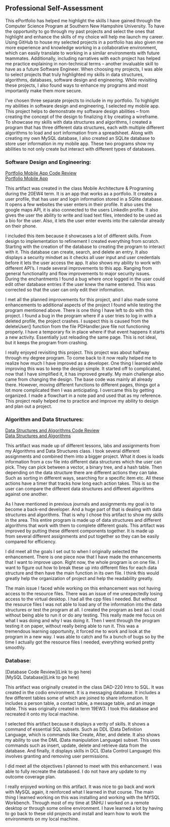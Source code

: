 ## Professional Self-Assessment

This ePortfolio has helped me highlight the skills I have gained through the Computer Science Program at Southern New Hampshire University. To have the opportunity to go through my past projects and select the ones that highlight and enhance the skills of my choice will help me launch my career. Using GitHub to house my selected projects in a portfolio has also given me more experience and knowledge working in a collaborative environment, which can easily translate to working in a similar environments with future teammates. Additionally, including narratives with each project has helped me practice explaining in non-technical terms – another invaluable skill to have as a future Software Engineer. When choosing my projects, I was able to select projects that truly highlighted my skills in data structures, algorithms, databases, software design and engineering. While revisiting these projects, I also found ways to enhance my programs and most importantly make them more secure.   

I’ve chosen three separate projects to include in my portfolio. To highlight my abilities in software design and engineering, I selected my mobile app. This project helps to demonstrate my software design abilities – from creating the concept of the design to finalizing it by creating a wireframe. To showcase my skills with data structures and algorithms, I created a program that has three different data structures, each with multiple different algorithms to load and sort information from a spreadsheet. Along with creating my own MySQL database, I also created an SQLite database to store user information in my mobile app. These two programs show my abilities to not only create but interact with different types of databases.     

### Software Design and Engineering:

[Portfolio Mobile App Code Review](https://youtu.be/ESTLDjgas4Y)
<br>
[Portfolio Mobile App](https://github.com/btoulouse/mobileEPortfolio.git)

This artifact was created in the class Mobile Architecture & Programing during the 20EW4 term. It is an app that works as a portfolio. It creates a user profile, that has user and login information stored in a SQlite database. It opens a few websites the user enters in their profile. It also uses the google maps API, it is also connected to the users LinkedIn profile. It also gives the user the ability to write and load text files, intended to be used as a bio for the user. Also, it lets the user enter events into the calendar already on their phone. 

I included this item because it showcases a lot of different skills. From design to implementation to refinement I created everything from scratch. Starting with the creation of the database to creating the program to interact with it. This database can create, search, and delete an entry. It also displays a security mindset as it checks all user input and user credentials before it lets the user access the app. It also shows my ability to work with different API’s. I made several improvements to this app. Ranging from general functionality and flow improvements to major security issues. During the enchantments I found a bug where once logged in the user could edit other database entries if the user knew the name entered. This was corrected so that the user can only edit their information. 

I met all the planned improvements for this project, and I also made some enhancements to additional aspects of the project I found while testing the program mentioned above. There is one thing I have left to do with this project. I found a bug in the program where if a user tries to log in with a deleted profile, the project crashes. I suspect this is caused from the deleteUser() function from the file PDHandler.jave file not functioning properly. I have a temporary fix in place where if that event happens it starts a new activity. Essentially just reloading the same page. This is not ideal, but it keeps the program from crashing. 

I really enjoyed revisiting this project. This project was about halfway through my degree program. To come back to it now really helped me to realize how much I have improved as a developer. One thing I learned while improving this was to keep the design simple. It started off to complicated, now that I have simplified it, it has improved greatly. My main challenge also came from changing the design. The base code was mainly all already there. However, moving different functions to different pages, things got a lot more complicated then I was anticipating. I overcame this by getting organized. I made a flowchart in a note pad and used that as my reference. This project really helped me to practice and improve my ability to design and plan out a project. 

### Algorithm and Data Structures:

[Data Structures and Algorithms Code Review](https://youtu.be/vGQPT4-X-t0)
<br>
[Data Structures and Algorithms](https://github.com/btoulouse/DataBaseandAlg)

This artifact was made up of different lessons, labs and assignments from my Algorithms and Data Structures class. I took several different assignments and combined them into a bigger project. What it does is loads information from a csv file into different data structures which the user can pick. They can pick between a vector, a binary tree, and a hash table. Then depending on the data structure there are different actions they can take. Such as sorting in different ways, searching for a specific item etc. All these actions have a timer that tracks how long each action takes. This is so the user can compare the different data structures and different algorithms against one another. 

As I have mentioned in previous journals and assignments my goal is to become a back-end developer. And a huge part of that is dealing with data structures and algorithms. That is why I chose this artifact to show my skills in the area. This entire program is made up of data structures and different algorithms that work with them to complete different goals. This artifact was improved by putting these different components together. It is made up from several different assignments and put together so they can be easily compared for efficiency. 

I did meet all the goals I set out to when I originally selected the enhancement. There is one piece now that I have made the enhancements that I want to improve upon. Right now, the whole program is on one file. I want to figure out how to break these up into different files for each data structure and then have the main function in its own file. I think this would greatly help the organization of project and help the readability greatly. 

The main issue I faced while working on this enhancement was not having access to the resource files. There was an issue of me unexpectedly losing access to the virtual desktop. I had all the cpp files I needed. But without the resource files I was not able to load any of the information into the data structures or test the program at all. I created the program as best as I could without being able to run it or do any testing. This really made me focus on what I was doing and why I was doing it. Then I went through the program testing it on paper, without really being able to run it. This was a tremendous learning opportunity, it forced me to work and look at the program in a new way. I was able to catch and fix a bunch of bugs so by the time I actually got the resource files I needed, everything worked pretty smoothly. 

### Database: 

[Database Code Review](Link to go here)
<br>
[MySQL Database](Link to go here)

This artifact was originally created in the class DAD-220 Intro to SQL. It was created in the codio environment. It is a messaging database. It includes a few different tables some of which are joined to share information. It includes a person table, a contact table, a message table, and an image table. This was originally created in term 19EW3. I took this database and recreated it onto my local machine.

I selected this artifact because it displays a verity of skills. It shows a command of essential SQL subsets. Such as DDL (Data Definition Language, which is commands like Create, Alter, and delete. It also shows my ability to use the DML (Data manipulation Language) subset. This uses commands such as insert, update, delete and retrieve data from the database. And finally, it displays skills in DCL (Data Control Language) this involves granting and removing user permissions. 

I did meet all the objectives I planned to meet with this enhancement. I was able to fully recreate the databased. I do not have any update to my outcome coverage plan. 

I really enjoyed working on this artifact. It was nice to go back and work with MySQL again, it reinforced what I learned in that course. The main thing I learned working on this was installing and working with the MYSQL Workbench. Through most of my time at SNHU I worked on a remote desktop or through some online environment. I have learned a lot by having to go back to these old projects and install and learn how to work the environments on my local machine. 
